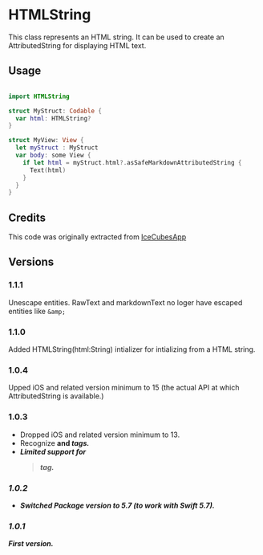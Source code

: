 # HTMLString

This class represents an HTML string. It can be used to create an AttributedString for displaying HTML text.

## Usage

```swift

import HTMLString

struct MyStruct: Codable {
  var html: HTMLString?
}

struct MyView: View {
  let myStruct : MyStruct
  var body: some View {
    if let html = myStruct.html?.asSafeMarkdownAttributedString {
      Text(html)
    }
  }
}
```

## Credits

This code was originally extracted from
[IceCubesApp](https://github.com/Dimillian/IceCubesApp/blob/main/Packages/Models/Sources/Models/Alias/HTMLString.swift)
 
## Versions

### 1.1.1

Unescape entities. RawText and markdownText no loger have escaped entities like `&amp;`

### 1.1.0

Added HTMLString(html:String) intializer for intializing from a HTML string.

### 1.0.4

Upped iOS and related version minimum to 15 (the actual API at which AttributedString is available.)

### 1.0.3

- Dropped iOS and related version minimum to 13.
- Recognize <b> and <i> tags.
- Limited support for <blockquote> tag.

### 1.0.2

- Switched Package version to 5.7 (to work with Swift 5.7).

### 1.0.1

First version.

